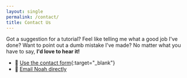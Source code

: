 ```yaml
---
layout: single
permalink: /contact/
title: Contact Us
---
```


Got a suggestion for a tutorial?  Feel like telling me what a good job I've done?  Want to point out a dumb mistake I've made?  No matter what you have to say, **I'd love to hear it!**

- 📄 [Use the contact form](https://forms.gle/DxLm8AHJApGuBbSy6){:target="_blank"}
- 📧 [Email Noah directly](mailto:noah@noahwright.dev)